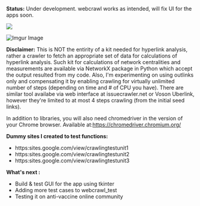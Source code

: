 **Status:** Under development. webcrawl works as intended, will fix UI for the apps soon.

![](webcrawl.gif)

![Imgur Image](https://imgur.com/a/LM0v6e2.gif)

**Disclaimer:** This is NOT the entirity of a kit needed for hyperlink analysis, rather a crawler to fetch an appropriate set of data for calculations of hyperlink analysis. Such kit for calculations of network centralities and measurements are available via NetworkX package in Python which accept the output resulted from my code. Also, I'm experimenting on using outlinks only and compensating it by enabling crawling for virtually unlimited number of steps (depending on time and # of CPU you have). There are similar tool availabe via web interface at issuecrawler.net or Voson Uberlink, however they're limited to at most 4 steps crawling (from the initial seed links).

In addition to libraries, you will also need chromedriver in the version of your Chrome browser. 
Available at:https://chromedriver.chromium.org/

**Dummy sites I created to test functions:**
- https:sites.google.com/view/crawlingtestunit1
- https:sites.google.com/view/crawlingtestunit2
- https:sites.google.com/view/crawlingtestunit3

**What's next :**
- Build & test GUI for the app using tkinter 
- Adding more test cases to webcrawl_test
- Testing it on anti-vaccine online community
